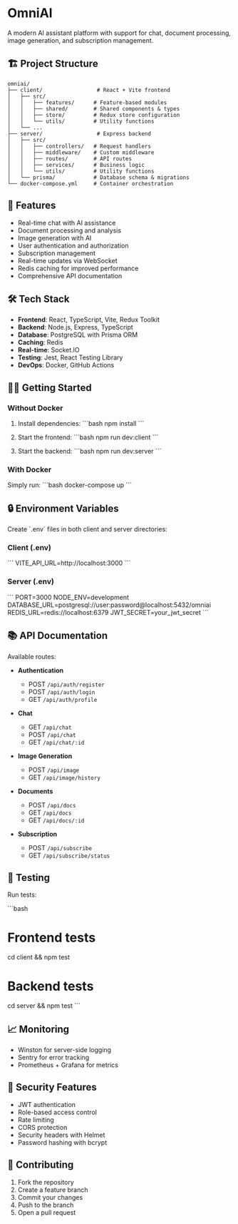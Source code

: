 # OmniAI

A modern AI assistant platform with support for chat, document processing, image generation, and subscription management.

## 🏗 Project Structure

```
omniai/
├── client/                 # React + Vite frontend
│   ├── src/
│   │   ├── features/      # Feature-based modules
│   │   ├── shared/        # Shared components & types
│   │   ├── store/         # Redux store configuration
│   │   └── utils/         # Utility functions
│   └── ...
├── server/                 # Express backend
│   ├── src/
│   │   ├── controllers/   # Request handlers
│   │   ├── middleware/    # Custom middleware
│   │   ├── routes/        # API routes
│   │   ├── services/      # Business logic
│   │   └── utils/         # Utility functions
│   └── prisma/            # Database schema & migrations
└── docker-compose.yml     # Container orchestration
```

## 🚀 Features

- Real-time chat with AI assistance
- Document processing and analysis
- Image generation with AI
- User authentication and authorization
- Subscription management
- Real-time updates via WebSocket
- Redis caching for improved performance
- Comprehensive API documentation

## 🛠 Tech Stack

- **Frontend**: React, TypeScript, Vite, Redux Toolkit
- **Backend**: Node.js, Express, TypeScript
- **Database**: PostgreSQL with Prisma ORM
- **Caching**: Redis
- **Real-time**: Socket.IO
- **Testing**: Jest, React Testing Library
- **DevOps**: Docker, GitHub Actions

## 🏃‍♂️ Getting Started

### Without Docker

1. Install dependencies:
\`\`\`bash
npm install
\`\`\`

2. Start the frontend:
\`\`\`bash
npm run dev:client
\`\`\`

3. Start the backend:
\`\`\`bash
npm run dev:server
\`\`\`

### With Docker

Simply run:
\`\`\`bash
docker-compose up
\`\`\`

## 🔒 Environment Variables

Create \`.env\` files in both client and server directories:

### Client (.env)
\`\`\`
VITE_API_URL=http://localhost:3000
\`\`\`

### Server (.env)
\`\`\`
PORT=3000
NODE_ENV=development
DATABASE_URL=postgresql://user:password@localhost:5432/omniai
REDIS_URL=redis://localhost:6379
JWT_SECRET=your_jwt_secret
\`\`\`

## 📚 API Documentation

Available routes:

- **Authentication**
  - POST `/api/auth/register`
  - POST `/api/auth/login`
  - GET `/api/auth/profile`

- **Chat**
  - GET `/api/chat`
  - POST `/api/chat`
  - GET `/api/chat/:id`

- **Image Generation**
  - POST `/api/image`
  - GET `/api/image/history`

- **Documents**
  - POST `/api/docs`
  - GET `/api/docs`
  - GET `/api/docs/:id`

- **Subscription**
  - POST `/api/subscribe`
  - GET `/api/subscribe/status`

## 🧪 Testing

Run tests:

\`\`\`bash
# Frontend tests
cd client && npm test

# Backend tests
cd server && npm test
\`\`\`

## 📈 Monitoring

- Winston for server-side logging
- Sentry for error tracking
- Prometheus + Grafana for metrics

## 🔐 Security Features

- JWT authentication
- Role-based access control
- Rate limiting
- CORS protection
- Security headers with Helmet
- Password hashing with bcrypt

## 🤝 Contributing

1. Fork the repository
2. Create a feature branch
3. Commit your changes
4. Push to the branch
5. Open a pull request